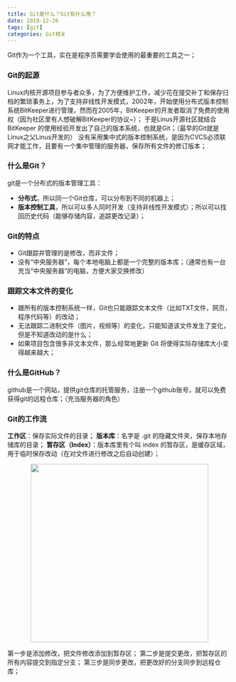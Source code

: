 ```yaml
---
title: Git是什么？Git有什么用？
date: 2019-12-26
tags: [git]
categories: Git相关
---
```


Git作为一个工具，实在是程序员需要学会使用的最重要的工具之一；

### Git的起源
Linux内核开源项目参与者众多，为了方便维护工作，减少花在提交补丁和保存归档的繁琐事务上，为了支持非线性开发模式，2002年，开始使用分布式版本控制系统BitKeeper进行管理，然而在2005年，BitKeeper的开发者取消了免费的使用权（因为社区里有人想破解BitKeeper的协议~）；
于是Linus开源社区就结合 BitKeeper 的使用经验开发出了自己的版本系统，也就是Git；（最早的Git就是Linux之父Linus开发的）
没有采用集中式的版本控制系统，是因为CVCS必须联网才能工作，且要有一个集中管理的服务器，保存所有文件的修订版本；

### 什么是Git？

git是一个分布式的版本管理工具：
* **分布式**，所以同一个Git仓库，可以分布到不同的机器上；
* **版本控制工具**，所以可以多人同时开发（支持非线性开发模式）；所以可以找回历史代码（能够存储内容，追踪更改记录）；

### Git的特点
* Git跟踪并管理的是修改，而非文件；
* 没有“中央服务器”，每个本地电脑上都是一个完整的版本库；（通常也有一台充当“中央服务器”的电脑，方便大家交换修改）

### 跟踪文本文件的变化
* 跟所有的版本控制系统一样，Git也只能跟踪文本文件（比如TXT文件，网页，程序代码等）的改动；
* 无法跟踪二进制文件（图片，视频等）的变化，只能知道该文件发生了变化，但是不知道改动的是什么；
* 如果项目包含很多非文本文件，那么经常地更新 Git 将使得实际存储库大小变得越来越大；

### 什么是GitHub？
github是一个网站，提供git仓库的托管服务，注册一个github账号，就可以免费获得git的远程仓库；（充当服务器的角色）

### Git的工作流
**工作区**：保存实际文件的目录；
**版本库**：名字是 .git 的隐藏文件夹，保存本地存储库的目录；
**暂存区（Index）**：版本库里有个叫 index 的暂存区，是缓存区域，用于临时保存改动（在对文件进行修改之后自动创建）；

<div align=center>
	<img width=400 src="https://raw.githubusercontent.com/ckhongme/HexoBlog/master/source/images/Git/git/Git_19122701.png">
</div>

第一步是添加修改，把文件修改添加到暂存区；
第二步是提交更改，把暂存区的所有内容提交到指定分支；
第三步是同步更改，把更改好的分支同步到远程仓库；

